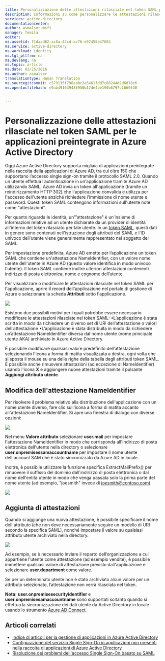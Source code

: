 ```yaml
---
title: Personalizzazione delle attestazioni rilasciate nel token SAML per le applicazioni preintegrate in Azure Active Directory | Documentazione Microsoft
description: Informazioni su come personalizzare le attestazioni rilasciate nel token SAML per le app preintegrate in Azure Active Directory
services: active-directory
documentationcenter: 
author: asmalser-msft
manager: femila
editor: 
ms.assetid: f1daad62-ac8a-44cd-ac76-e97455e47803
ms.service: active-directory
ms.workload: identity
ms.tgt_pltfrm: na
ms.devlang: na
ms.topic: article
ms.date: 02/26/2016
ms.author: asmalser
translationtype: Human Translation
ms.sourcegitcommit: c579135f798ea0c2a5461fdd7c88244d2d6d78c6
ms.openlocfilehash: e9ab491639485950b17de4be190b6797c1660530


---
```

# <a name="customizing-claims-issued-in-the-saml-token-for-pre-integrated-apps-in-azure-active-directory"></a>Personalizzazione delle attestazioni rilasciate nel token SAML per le applicazioni preintegrate in Azure Active Directory
Oggi Azure Active Directory supporta migliaia di applicazioni preintegrate nella raccolta della applicazioni di Azure AD, tra cui oltre 150 che supportano l’accesso single sign-on tramite il protocollo SAML 2.0. Quando un utente effettua l’autenticazione in un'applicazione tramite Azure AD utilizzando SAML, Azure AD invia un token all'applicazione (tramite un reindirizzamento HTTP 302) che l'applicazione convalida e utilizza per l'accesso dell'utente anziché richiedere l'immissione di nome utente e password. Questi token SAML contengono informazioni sull'utente note come "attestazioni".

Per quanto riguarda le identità, un’"attestazione" è un’insieme di informazioni relative ad un utente dichiarate da un provider di identità all'interno del token rilasciato per tale utente. In un [token SAML](http://en.wikipedia.org/wiki/SAML_2.0), questi dati in genere sono contenuti nell'istruzione degli attributi del SAML e l'ID univoco dell'utente viene generalmente rappresentato nel soggetto del SAML.

Per impostazione predefinita, Azure AD emette per l’applicazione un token SAML che contiene un'attestazione NameIdentifier, con un valore nome utente dell'utente in Azure AD (questo valore identifica in modo univoco l'utente). Il token SAML contiene inoltre ulteriori attestazioni contenenti indirizzo di posta elettronica, nome e cognome dell’utente.

Per visualizzare o modificare le attestazioni rilasciate nel token SAML per l'applicazione, aprire il record dell'applicazione nel portale di gestione di Azure e selezionare la scheda **Attributi** sotto l'applicazione.

![][1]

Esistono due possibili motivi per i quali potrebbe essere necessario modificare le attestazioni rilasciate nel token SAML: •L’applicazione è stata scritta in modo da richiedere un diverso set di URI dell’attestazione o valori dell’attestazione •L’applicazione è stata distribuita in modo da richiedere un’attestazione NameIdentifier diversa dal nome utente (nome principale utente AKA) archiviato in Azure Active Directory. 

È possibile modificare qualsiasi valore predefinito dell’attestazione selezionando l'icona a forma di matita visualizzata a destra, ogni volta che si sposta il mouse su una delle righe della tabella degli attributi token SAML. È possibile anche rimuovere attestazioni (ad eccezione di NameIdentifier) usando l'icona **X** e aggiungere nuove attestazioni tramite il pulsante **Aggiungi attributo utente**.

## <a name="editing-the-nameidentifier-claim"></a>Modifica dell'attestazione NameIdentifier
Per risolvere il problema relativo alla distribuzione dell'applicazione con un nome utente diverso, fare clic sull'icona a forma di matita accanto all'attestazione NameIdentifier. Si apre una finestra di dialogo con diverse opzioni:

![][2]

Nel menu **Valore attributo** selezionare **user.mail** per impostare l'attestazione NameIdentifier in modo che corrisponda all'indirizzo di posta elettronica dell'utente nella directory o selezionare **user.onpremisessamaccountname** per impostare il nome utente dell'account SAM che è stato sincronizzato da Azure AD in locale. 

Inoltre, è possibile utilizzare la funzione specifica ExtractMailPrefix() per rimuovere il suffisso del dominio dall'indirizzo di posta elettronica o dal nome dell'entità utente in modo che venga passata solo la prima parte del nome utente (ad esempio, "joesmith" invece di joesmith@contoso.com).

![][3]

## <a name="adding-claims"></a>Aggiunta di attestazioni
Quando si aggiunge una nuova attestazione, è possibile specificare il nome dell'attributo (che non deve necessariamente seguire un modello di URI secondo la specifica SAML), nonché impostare il valore su qualsiasi attributo utente archiviato nella directory.

![][4]

Ad esempio, se è necessario inviare il reparto dell’organizzazione a cui appartiene l'utente come attestazione (ad esempio vendite), è possibile immettere qualsiasi valore di attestazione previsto dall'applicazione e selezionare **user.department** come valore.

Se per un determinato utente non è stato archiviato alcun valore per un attributo selezionato, l’attestazione non verrà rilasciata nel token.

**Nota:** **user.onpremisesecurityidentifier** e **user.onpremisesamaccountname** sono supportati soltanto quando si effettua la sincronizzazione dei dati utente da Active Directory in locale usando lo strumento [Azure AD Connect](../active-directory-aadconnect.md).

## <a name="related-articles"></a>Articoli correlati
* [Indice di articoli per la gestione di applicazioni in Azure Active Directory](../active-directory-apps-index.md)
* [Configurazione del servizio Single Sign-On in applicazioni non presenti nella raccolta di applicazioni di Azure Active Directory](../active-directory-saas-custom-apps.md)
* [Risoluzione dei problemi dell'accesso Single Sign-On basato su SAML](active-directory-saml-debugging.md)

<!--Image references-->
[1]: ./media/active-directory-saml-claims-customization/claimscustomization1.png
[2]: ./media/active-directory-saml-claims-customization/claimscustomization2.png
[3]: ./media/active-directory-saml-claims-customization/claimscustomization3.png
[4]: ./media/active-directory-saml-claims-customization/claimscustomization4.png



<!--HONumber=Jan17_HO3-->



